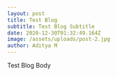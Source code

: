 ```yaml
---
layout: post
title: Test Blog
subtitle: Test Blog Subtitle
date: 2020-12-30T01:32:49.164Z
image: /assets/uploads/post-2.jpg
author: Aditya M
---
```

Test Blog Body